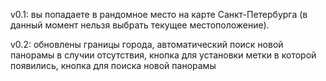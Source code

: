 v0.1: вы попадаете в рандомное место на карте Санкт-Петербурга (в данный момент нельзя выбрать текущее местоположение).

v0.2: обновлены границы города, автоматический поиск новой панорамы в случии отсутствия, кнопка для установки метки в которой появились, кнопка для поиска новой панорамы
